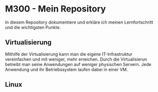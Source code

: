 # M300 - Mein Repository

In diesem Repository dokumentiere und erkläre ich meinen Lernfortschritt und die wichtigsten Punkte.

## Virtualisierung
Mithilfe der Virtualisierung kann man die eigene IT-Infrastruktur vereinfachen und mit weniger, mehr erreichen. Durch die Virtualisierun betreibt man seine Anwendungen auf weniger physischen Servern. Jede Anwendung und ihr Betriebssystem laufen dabei in einer VM.

## Linux
